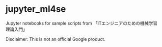 # jupyter_ml4se
Jupyter notebooks for sample scripts from 「ITエンジニアのための機械学習理論入門」

Disclaimer: This is not an official Google product.
